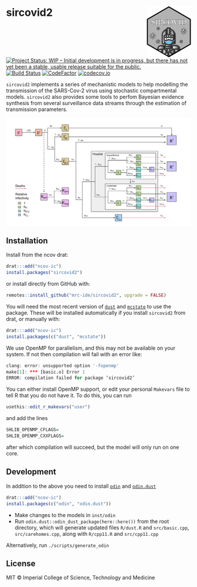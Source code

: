 # sircovid2 <img src='man/figures/logo.png' align="right" height="138.5" />

<!-- badges: start -->
[![Project Status: WIP – Initial development is in progress, but there has not yet been a stable, usable release suitable for the public.](https://www.repostatus.org/badges/latest/wip.svg)](https://www.repostatus.org/#wip)
[![Build Status](https://travis-ci.com/mrc-ide/sircovid2.svg?branch=master)](https://travis-ci.com/mrc-ide/sircovid2)
[![CodeFactor](https://www.codefactor.io/repository/github/mrc-ide/sircovid2/badge)](https://www.codefactor.io/repository/github/mrc-ide/sircovid2)
[![codecov.io](https://codecov.io/github/mrc-ide/sircovid2/coverage.svg?branch=master)](https://codecov.io/github/mrc-ide/sircovid2?branch=master)
<!-- badges: end -->

`sircovid2` implements a series of mechanistic models to help modelling the transmission of the SARS-Cov-2 virus using stochastic compartmental models. `sircovid2` also provides some tools to perfom Bayesian evidence synthesis from several surveillance data streams through the estimation of transmission parameters.

<img src="man/figures/sircovid_diagram.png" align="center" style = "border: none; float: center;" width = "800px">

## Installation

Install from the ncov drat:

```r
drat:::add("ncov-ic")
install.packages("sircovid2")
```

or install directly from GitHub with:

```r
remotes::install_github("mrc-ide/sircovid2", upgrade = FALSE)
```

You will need the most recent version of [`dust`](https://mrc-ide.github.io/dust) and [`mcstate`](https://mrc-ide.github.io/mcstate) to use the package.  These will be installed automatically if you install `sircovid2` from drat, or manually with:

```r
drat:::add("ncov-ic")
install.packages(c("dust", "mcstate"))
```


We use OpenMP for parallelism, and this may not be available on your system. If not then compilation will fail with an error like:

```r
clang: error: unsupported option '-fopenmp'
make[1]: *** [basic.o] Error 1
ERROR: compilation failed for package ‘sircovid2’
```

You can either install OpenMP support, or edit your personal `Makevars` file to tell R that you do not have it. To do this, you can run

```r
usethis::edit_r_makevars("user")
```

and add the lines

```r
SHLIB_OPENMP_CFLAGS=
SHLIB_OPENMP_CXXFLAGS=
```

after which compilation will succeed, but the model will only run on one core.

## Development

In addition to the above you need to install [`odin`](https://mrc-ide.github.io/odin) and [`odin.dust`](https://mrc-ide.github.io/odin.dust/)

```r
drat:::add("ncov-ic")
install.packages(c("odin", "odin.dust"))
```

* Make changes to the models in `inst/odin`
* Run `odin.dust::odin_dust_package(here::here())` from the root directory, which will generate updated files `R/dust.R` and `src/basic.cpp`, `src/carehomes.cpp`, along with `R/cpp11.R` and `src/cpp11.cpp`

Alternatively, run `./scripts/generate_odin`

## License

MIT © Imperial College of Science, Technology and Medicine
